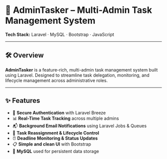 # 🚀 **AdminTasker – Multi-Admin Task Management System**

**Tech Stack:** Laravel · MySQL · Bootstrap · JavaScript

---

## 🛠 **Overview**

**AdminTasker** is a feature-rich, multi-admin task management system built using Laravel. Designed to streamline task delegation, monitoring, and lifecycle management across administrative roles.

---

## ✨ **Features**

- 🔐 **Secure Authentication** with Laravel Breeze  
- 📊 **Real-Time Task Tracking** across multiple admins  
- 📬 **Background Email Notifications** using Laravel Jobs & Queues  
- 🔄 **Task Reassignment & Lifecycle Control**  
- ⏰ **Deadline Monitoring & Status Updates**  
- 📋 **Simple and clean UI** with Bootstrap  
- 💾 **MySQL** used for persistent data storage  
